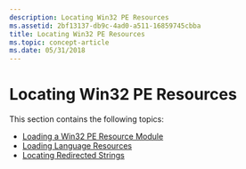 ```yaml
---
description: Locating Win32 PE Resources
ms.assetid: 2bf13137-db9c-4ad0-a511-16859745cbba
title: Locating Win32 PE Resources
ms.topic: concept-article
ms.date: 05/31/2018
---
```


# Locating Win32 PE Resources

This section contains the following topics:

-   [Loading a Win32 PE Resource Module](loading-a-win32-pe-resource-module.md)
-   [Loading Language Resources](loading-language-resources.md)
-   [Locating Redirected Strings](locating-redirected-strings.md)

 

 




